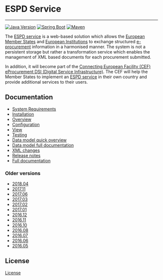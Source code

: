 # ESPD Service
---

[![Java Version](https://img.shields.io/badge/Java%20Development%20Kit-7%2B-blue.svg?style=flat)](http://www.oracle.com/technetwork/java/javase/downloads/index.html) 
[![Spring Boot](https://img.shields.io/badge/Spring%20Boot-1.4.1-green.svg?style=flat)](http://projects.spring.io/spring-boot) 
[![Maven](https://img.shields.io/badge/Maven-3.0%2B-blue.svg?style=flat)](https://maven.apache.org) 

The [ESPD service](https://ec.europa.eu/growth/tools-databases/espd) is a web-based solution which allows the [European Member States](http://europa.eu/about-eu/countries/index_en.htm) and [European Institutions](http://europa.eu/about-eu/institutions-bodies/)
to exchange structured [e-procurement](https://en.wikipedia.org/wiki/E-procurement) information in a harmonised manner. The system is not a persistent 
storage but rather a transformation service which enables the management of XML based documents for each
procurement submitted.

In addition, it will become part of the [Connecting European Facility (CEF)](https://ec.europa.eu/digital-single-market/en/connecting-europe-facility) [eProcurement DSI (Digital Service Infrastructure)](https://ec.europa.eu/cefdigital/wiki/display/CEFDIGITAL/eProcurement). 
The CEF will help the Member States to implement an [ESPD service](https://ec.europa.eu/growth/tools-databases/espd) in their own country and provide additional 
services to their users.

## Documentation

* [System Requirements](http://espd.github.io/ESPD-Service/docs/html/requirements.html)
* [Installation](http://espd.github.io/ESPD-Service/docs/html/installation.html)
* [Overview](http://espd.github.io/ESPD-Service/docs/html/overview.html)
* [Configuration](http://espd.github.io/ESPD-Service/docs/html/configuration.html)
* [View](http://espd.github.io/ESPD-Service/docs/html/view.html)
* [Testing](http://espd.github.io/ESPD-Service/docs/html/testing.html)
* [Data model quick overview](http://espd.github.io/ESPD-Service/docs/html/dataModel.html)
* [Data model full documentation](https://espd.github.io/ESPD-EDM/)
* [XML changes](http://espd.github.io/ESPD-Service/docs/html/xmlChanges.html)
* [Release notes](http://espd.github.io/ESPD-Service/docs/html/releaseNotes.html)
* [Full documentation](http://espd.github.io/ESPD-Service/docs/html/espd.html)

### Older versions

* [2018.04](https://github.com/espd/ESPD-Service/blob/2018.04/espd-docs/src/main/asciidoc/espd.adoc)
* [2017.11](https://github.com/espd/ESPD-Service/blob/2017.11/espd-docs/src/main/asciidoc/espd.adoc)
* [2017.06](https://github.com/espd/ESPD-Service/blob/2017.06/espd-docs/src/main/asciidoc/espd.adoc)
* [2017.03](https://github.com/espd/ESPD-Service/blob/2017.03/espd-docs/src/main/asciidoc/espd.adoc)
* [2017.02](https://github.com/espd/ESPD-Service/blob/2017.02/espd-docs/src/main/asciidoc/espd.adoc)
* [2017.01](https://github.com/espd/ESPD-Service/blob/2017.01/espd-docs/src/main/asciidoc/espd.adoc)
* [2016.12](https://github.com/espd/ESPD-Service/blob/2016.12/espd-docs/src/main/asciidoc/espd.adoc)
* [2016.11](https://github.com/espd/ESPD-Service/blob/2016.11/espd-docs/src/main/asciidoc/espd.adoc)
* [2016.10](https://github.com/espd/ESPD-Service/blob/2016.10/espd-docs/src/main/asciidoc/espd.adoc)
* [2016.08](https://github.com/espd/ESPD-Service/blob/2016.08/espd-docs/src/main/asciidoc/espd.adoc)
* [2016.07](https://github.com/espd/ESPD-Service/blob/2016.07/espd-docs/src/main/asciidoc/espd.adoc)
* [2016.06](https://github.com/espd/ESPD-Service/blob/2016.06/espd-docs/src/main/asciidoc/espd.adoc)
* [2016.05](https://github.com/espd/ESPD-Service/blob/2016.05/espd-docs/src/main/asciidoc/espd.adoc)

## License

[License](http://espd.github.io/ESPD-Service/docs/html/license.html)

